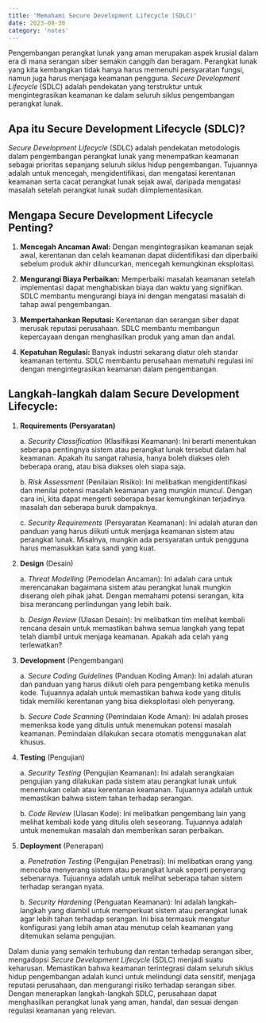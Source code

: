 ```yaml
---
title: 'Memahami Secure Development Lifecycle (SDLC)'
date: 2023-08-30
category: 'notes'
---
```


Pengembangan perangkat lunak yang aman merupakan aspek krusial dalam era di mana serangan siber semakin canggih dan beragam. Perangkat lunak yang kita kembangkan tidak hanya harus memenuhi persyaratan fungsi, namun juga harus menjaga keamanan pengguna. *Secure Development Lifecycle* (SDLC) adalah pendekatan yang terstruktur untuk mengintegrasikan keamanan ke dalam seluruh siklus pengembangan perangkat lunak.

## Apa itu Secure Development Lifecycle (SDLC)?

*Secure Development Lifecycle* (SDLC) adalah pendekatan metodologis dalam pengembangan perangkat lunak yang menempatkan keamanan sebagai prioritas sepanjang seluruh siklus hidup pengembangan. Tujuannya adalah untuk mencegah, mengidentifikasi, dan mengatasi kerentanan keamanan serta cacat perangkat lunak sejak awal, daripada mengatasi masalah setelah perangkat lunak sudah diimplementasikan.

## Mengapa Secure Development Lifecycle Penting?

1. **Mencegah Ancaman Awal:**
   Dengan mengintegrasikan keamanan sejak awal, kerentanan dan celah keamanan dapat diidentifikasi dan diperbaiki sebelum produk akhir diluncurkan, mencegah kemungkinan eksploitasi.

2. **Mengurangi Biaya Perbaikan:**
   Memperbaiki masalah keamanan setelah implementasi dapat menghabiskan biaya dan waktu yang signifikan. SDLC membantu mengurangi biaya ini dengan mengatasi masalah di tahap awal pengembangan.

3. **Mempertahankan Reputasi:**
   Kerentanan dan serangan siber dapat merusak reputasi perusahaan. SDLC membantu membangun kepercayaan dengan menghasilkan produk yang aman dan andal.

4. **Kepatuhan Regulasi:**
   Banyak industri sekarang diatur oleh standar keamanan tertentu. SDLC membantu perusahaan mematuhi regulasi ini dengan mengintegrasikan keamanan dalam pengembangan.

## Langkah-langkah dalam Secure Development Lifecycle:

1. **Requirements (Persyaratan)**

    a. *Security Classification* (Klasifikasi Keamanan): Ini berarti menentukan seberapa pentingnya sistem atau perangkat lunak tersebut dalam hal keamanan. Apakah itu sangat rahasia, hanya boleh diakses oleh beberapa orang, atau bisa diakses oleh siapa saja.

    b. *Risk Assessment* (Penilaian Risiko): Ini melibatkan mengidentifikasi dan menilai potensi masalah keamanan yang mungkin muncul. Dengan cara ini, kita dapat mengerti seberapa besar kemungkinan terjadinya masalah dan seberapa buruk dampaknya.

    c. *Security Requirements* (Persyaratan Keamanan): Ini adalah aturan dan panduan yang harus diikuti untuk menjaga keamanan sistem atau perangkat lunak. Misalnya, mungkin ada persyaratan untuk pengguna harus memasukkan kata sandi yang kuat.

2. **Design** (Desain)

    a. *Threat Modelling* (Pemodelan Ancaman): Ini adalah cara untuk merencanakan bagaimana sistem atau perangkat lunak mungkin diserang oleh pihak jahat. Dengan memahami potensi serangan, kita bisa merancang perlindungan yang lebih baik.

    b. *Design Review* (Ulasan Desain): Ini melibatkan tim melihat kembali rencana desain untuk memastikan bahwa semua langkah yang tepat telah diambil untuk menjaga keamanan. Apakah ada celah yang terlewatkan?

3. **Development** (Pengembangan)

    a. *Secure Coding Guidelines* (Panduan Koding Aman): Ini adalah aturan dan panduan yang harus diikuti oleh para pengembang ketika menulis kode. Tujuannya adalah untuk memastikan bahwa kode yang ditulis tidak memiliki kerentanan yang bisa dieksploitasi oleh penyerang.

    b. *Secure Code Scanning* (Pemindaian Kode Aman): Ini adalah proses memeriksa kode yang ditulis untuk menemukan potensi masalah keamanan. Pemindaian dilakukan secara otomatis menggunakan alat khusus.

4. **Testing** (Pengujian)

    a. *Security Testing* (Pengujian Keamanan): Ini adalah serangkaian pengujian yang dilakukan pada sistem atau perangkat lunak untuk menemukan celah atau kerentanan keamanan. Tujuannya adalah untuk memastikan bahwa sistem tahan terhadap serangan.

    b. *Code Review* (Ulasan Kode): Ini melibatkan pengembang lain yang melihat kembali kode yang ditulis oleh seseorang. Tujuannya adalah untuk menemukan masalah dan memberikan saran perbaikan.

5. **Deployment** (Penerapan)

    a. *Penetration Testing* (Pengujian Penetrasi): Ini melibatkan orang yang mencoba menyerang sistem atau perangkat lunak seperti penyerang sebenarnya. Tujuannya adalah untuk melihat seberapa tahan sistem terhadap serangan nyata.

    b. *Security Hardening* (Penguatan Keamanan): Ini adalah langkah-langkah yang diambil untuk memperkuat sistem atau perangkat lunak agar lebih tahan terhadap serangan. Ini bisa termasuk mengatur konfigurasi yang lebih aman atau menutup celah keamanan yang ditemukan selama pengujian.

Dalam dunia yang semakin terhubung dan rentan terhadap serangan siber, mengadopsi *Secure Development Lifecycle* (SDLC) menjadi suatu keharusan. Memastikan bahwa keamanan terintegrasi dalam seluruh siklus hidup pengembangan adalah kunci untuk melindungi data sensitif, menjaga reputasi perusahaan, dan mengurangi risiko terhadap serangan siber. Dengan menerapkan langkah-langkah SDLC, perusahaan dapat menghasilkan perangkat lunak yang aman, handal, dan sesuai dengan regulasi keamanan yang relevan.